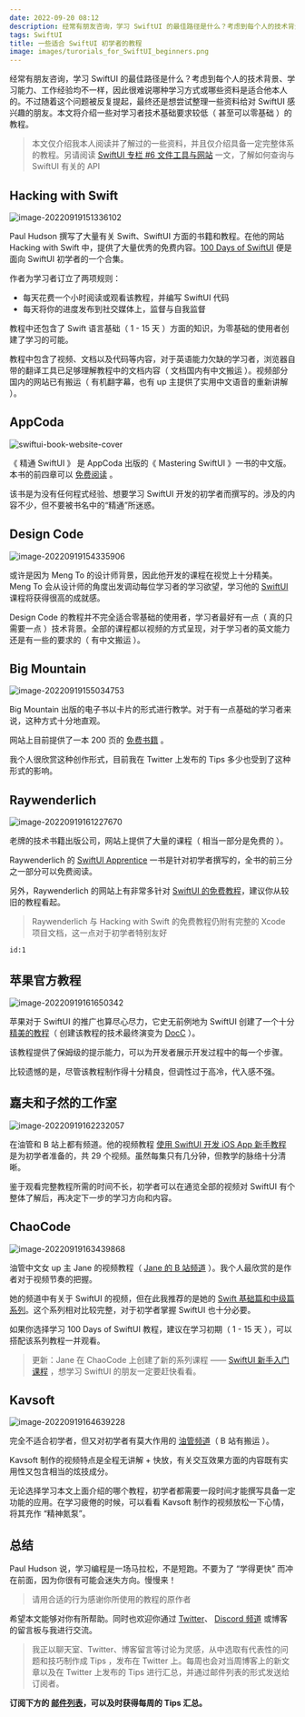 ```yaml
---
date: 2022-09-20 08:12
description: 经常有朋友咨询，学习 SwiftUI 的最佳路径是什么？考虑到每个人的技术背景、学习能力、工作经验均不一样，因此很难说哪种学习方式或哪些资料是适合他本人的。不过随着这个问题被反复提起，最终还是想尝试整理一些资料给对 SwiftUI 感兴趣的朋友。本文将介绍一些对学习者技术基础要求较低（ 甚至可以零基础 ）的教程。
tags: SwiftUI
title: 一些适合 SwiftUI 初学者的教程
image: images/turorials_for_SwiftUI_beginners.png
---
```

经常有朋友咨询，学习 SwiftUI 的最佳路径是什么？考虑到每个人的技术背景、学习能力、工作经验均不一样，因此很难说哪种学习方式或哪些资料是适合他本人的。不过随着这个问题被反复提起，最终还是想尝试整理一些资料给对 SwiftUI 感兴趣的朋友。本文将介绍一些对学习者技术基础要求较低（ 甚至可以零基础 ）的教程。

> 本文仅介绍我本人阅读并了解过的一些资料，并且仅介绍具备一定完整体系的教程。另请阅读 [SwiftUI 专栏 #6 文件工具与网站](https://www.ethanhuang13.com/p/swiftui-6-doc-tools?utm_source=email) 一文，了解如何查询与 SwiftUI 有关的 API

## Hacking with Swift

![image-20220919151336102](https://cdn.fatbobman.com/image-20220919151336102.png)

Paul Hudson 撰写了大量有关 Swift、SwiftUI 方面的书籍和教程。在他的网站 Hacking with Swift 中，提供了大量优秀的免费内容。[100 Days of SwiftUI](https://www.hackingwithswift.com/100/swiftui) 便是面向 SwiftUI 初学者的一个合集。

作者为学习者订立了两项规则：

* 每天花费一个小时阅读或观看该教程，并编写 SwiftUI 代码
* 每天将你的进度发布到社交媒体上，监督与自我监督

教程中还包含了 Swift 语言基础（ 1 - 15 天 ）方面的知识，为零基础的使用者创建了学习的可能。

教程中包含了视频、文档以及代码等内容，对于英语能力欠缺的学习者，浏览器自带的翻译工具已足够理解教程中的文档内容（ 文档国内有中文搬运 ）。视频部分国内的网站已有搬运（ 有机翻字幕，也有 up 主提供了实用中文语音的重新讲解 ）。

## AppCoda

![swiftui-book-website-cover](https://cdn.fatbobman.com/swiftui-book-website-cover.png)

《 精通 SwiftUI 》 是 AppCoda 出版的《 Mastering SwiftUI 》一书的中文版。本书的前四章可以 [免费阅读](https://www.appcoda.com.tw/learnswift/) 。

该书是为没有任何程式经验、想要学习 SwiftUI 开发的初学者而撰写的。涉及的内容不少，但不要被书名中的“精通”所迷惑。

## Design Code

![image-20220919154335906](https://cdn.fatbobman.com/image-20220919154335906.png)

或许是因为 Meng To 的设计师背景，因此他开发的课程在视觉上十分精美。Meng To 会从设计师的角度出发调动每位学习者的学习欲望，学习他的 [SwiftUI](https://designcode.io/swiftui-handbook) 课程将获得很高的成就感。

Design Code 的教程并不完全适合零基础的使用者，学习者最好有一点（ 真的只需要一点 ）技术背景。全部的课程都以视频的方式呈现，对于学习者的英文能力还是有一些的要求的（ 有中文搬运 ）。

## Big Mountain

![image-20220919155034753](https://cdn.fatbobman.com/image-20220919155034753.png)

Big Mountain 出版的电子书以卡片的形式进行教学。对于有一点基础的学习者来说，这种方式十分地直观。

网站上目前提供了一本 200 页的 [免费书籍](https://www.bigmountainstudio.com/free-swiftui-book) 。

我个人很欣赏这种创作形式，目前我在 Twitter 上发布的 Tips 多少也受到了这种形式的影响。

## Raywenderlich

![image-20220919161227670](https://cdn.fatbobman.com/image-20220919161227670.png)

老牌的技术书籍出版公司，网站上提供了大量的课程（ 相当一部分是免费的 ）。

Raywenderlich 的 [SwiftUI Apprentice](https://www.raywenderlich.com/books/swiftui-apprentice/) 一书是针对初学者撰写的，全书的前三分之一部分可以免费阅读。

另外，Raywenderlich 的网站上有非常多针对 [SwiftUI 的免费教程](https://www.raywenderlich.com/library?q=swift+ui&domain_ids%5B%5D=1&subscription_types%5B%5D=free&subscription_types%5B%5D=beginner&difficulties%5B%5D=beginner)，建议你从较旧的教程看起。

> Raywenderlich 与 Hacking with Swift 的免费教程仍附有完整的 Xcode 项目文档，这一点对于初学者特别友好

```responser
id:1
```

## 苹果官方教程

![image-20220919161650342](https://cdn.fatbobman.com/image-20220919161650342.png)

苹果对于 SwiftUI 的推广也算尽心尽力，它史无前例地为 SwiftUI 创建了一个十分 [精美的教程](https://developer.apple.com/tutorials/swiftui#drawing-and-animation)（ 创建该教程的技术最终演变为 [DocC](https://developer.apple.com/documentation/docc) ）。

该教程提供了保姆级的提示能力，可以为开发者展示开发过程中的每一个步骤。

比较遗憾的是，尽管该教程制作得十分精良，但调性过于高冷，代入感不强。

## 嘉夫和子然的工作室

![image-20220919162232057](https://cdn.fatbobman.com/image-20220919162232057.png)

在油管和 B 站上都有频道。他的视频教程 [使用 SwiftUI 开发 iOS App 新手教程](https://www.bilibili.com/video/BV16L411H7xN/?spm_id_from=333.788&vd_source=47c38aa7a1b9837457a41f3f489f9377) 是为初学者准备的，共 29 个视频。虽然每集只有几分钟，但教学的脉络十分清晰。

鉴于观看完整教程所需的时间不长，初学者可以在通览全部的视频对 SwiftUI 有个整体了解后，再决定下一步的学习方向和内容。

## ChaoCode

![image-20220919163439868](https://cdn.fatbobman.com/image-20220919163439868.png)

油管中文女 up 主 Jane 的视频教程（ [Jane 的 B 站频道](https://space.bilibili.com/1911023449) ）。我个人最欣赏的是作者对于视频节奏的把握。

她的频道中有关于 SwiftUI 的视频，但在此我推荐的是她的 [Swift 基础篇和中级篇系列](https://www.youtube.com/watch?v=GIt1BJJNdTI&list=PLXM8k1EWy5kiAD0o69R00b7I62ZVUyfJJ)。这个系列相对比较完整，对于初学者掌握 SwiftUI 也十分必要。

如果你选择学习 100 Days of SwiftUI 教程，建议在学习初期（ 1 - 15 天 ），可以搭配该系列教程一并观看。

> 更新：Jane 在 ChaoCode 上创建了新的系列课程 —— [SwiftUI 新手入门课程](https://www.bilibili.com/video/BV1TV4y1K7Ew/) ，想学习 SwiftUI 的朋友一定要赶快看看。

## Kavsoft

![image-20220919164639228](https://cdn.fatbobman.com/image-20220919164639228.png)

完全不适合初学者，但又对初学者有莫大作用的 [油管频道](https://www.youtube.com/c/Kavsoft/playlists)（ B 站有搬运 ）。

Kavsoft 制作的视频特点是全程无讲解 + 快放，有关交互效果方面的内容既有实用性又包含相当的炫技成分。

无论选择学习本文上面介绍的哪个教程，初学者都需要一段时间才能撰写具备一定功能的应用。在学习疲倦的时候，可以看看 Kavsoft 制作的视频放松一下心情，将其充作 “精神氮泵”。

## 总结

Paul Hudson 说，学习编程是一场马拉松，不是短跑。不要为了 “学得更快” 而冲在前面，因为你很有可能会迷失方向。慢慢来！

> 请用合适的行为感谢你所使用的教程的原作者

希望本文能够对你有所帮助。同时也欢迎你通过 [Twitter](https://twitter.com/fatbobman)、 [Discord 频道](https://discord.gg/ApqXmy5pQJ) 或博客的留言板与我进行交流。

> 我正以聊天室、Twitter、博客留言等讨论为灵感，从中选取有代表性的问题和技巧制作成 Tips ，发布在 Twitter 上。每周也会对当周博客上的新文章以及在 Twitter 上发布的 Tips 进行汇总，并通过邮件列表的形式发送给订阅者。

**订阅下方的 [邮件列表](https://artisanal-knitter-2544.ck.page/d3591dd1e7)，可以及时获得每周的 Tips 汇总。**
